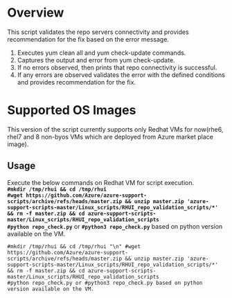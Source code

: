 # Overview
This script validates the repo servers connectivity and provides recommendation for the fix based on the error message.

1. Executes yum clean all and yum check-update commands.
2. Captures the output and error from yum check-update.
3. If no errors observed, then prints that repo connectivity is successful.
4. If any errors are observed validates the error with the defined conditions and provides recommendation for the fix.

# Supported OS Images

This version of the script currently supports only Redhat VMs for now(rhe6, rhel7 and 8 non-byos VMs which are deployed from Azure market place image).
## Usage
Execute the below commands on Redhat VM for script execution.<br>
    **`#mkdir /tmp/rhui && cd /tmp/rhui`**<br>
    **`#wget https://github.com/Azure/azure-support-scripts/archive/refs/heads/master.zip && unzip master.zip 'azure-support-scripts-master/Linux_scripts/RHUI_repo_validation_scripts/*' && rm -f master.zip && cd azure-support-scripts-master/Linux_scripts/RHUI_repo_validation_scripts`**<br>
    **`#python repo_check.py`** or **`#python3 repo_check.py`** based on python version available on the VM.

<pre><code class="lang-azurecli" data-interactive="azurecli">#mkdir /tmp/rhui && cd /tmp/rhui "\n" #wget https://github.com/Azure/azure-support-scripts/archive/refs/heads/master.zip && unzip master.zip 'azure-support-scripts-master/Linux_scripts/RHUI_repo_validation_scripts/*' && rm -f master.zip && cd azure-support-scripts-master/Linux_scripts/RHUI_repo_validation_scripts<br>#python repo_check.py or #python3 repo_check.py based on python version available on the VM.
</code></pre>
